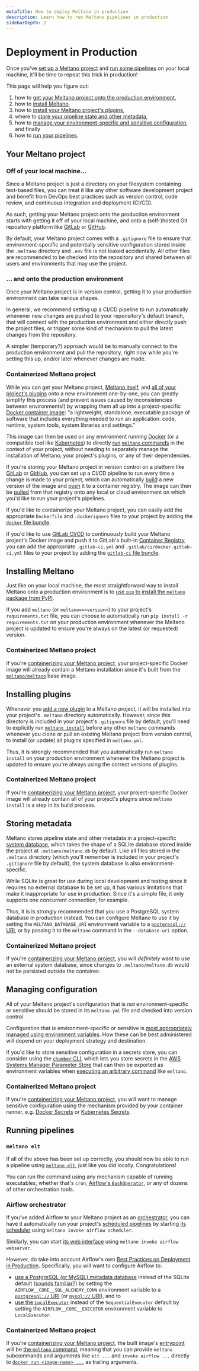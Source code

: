 ```yaml
---
metaTitle: How to deploy Meltano in production
description: Learn how to run Meltano pipelines in production
sidebarDepth: 2
---
```


# Deployment in Production

Once you've [set up a Meltano project](/#meltano-init) and
[run some pipelines](/#integration) on your local machine,
it'll be time to repeat this trick in production!

This page will help you figure out:

1. how to [get your Meltano project onto the production environment](#your-meltano-project),
2. how to [install Meltano](#installing-meltano),
3. how to [install your Meltano project's plugins](#installing-plugins),
4. where to [store your pipeline state and other metadata](#storing-metadata),
5. how to [manage your environment-specific and sensitive configuration](#managing-configuration), and finally
6. how to [run your pipelines](#running-pipelines).

## Your Meltano project

### Off of your local machine...

Since a Meltano project is just a directory on your filesystem containing
text-based files, you can treat it like any other software development project
and benefit from DevOps best practices such as version control, code review,
and continuous integration and deployment (CI/CD).

As such, getting your Meltano project onto the production environment starts
with getting it off of your local machine, and onto a (self-)hosted Git repository
platform like [GitLab](https://about.gitlab.com) or [GitHub](https://github.com).

By default, your Meltano project comes with a `.gitignore` file to ensure that
environment-specific and potentially sensitive configuration stored inside the
`.meltano` directory and `.env` file is not leaked accidentally. All other files
are recommended to be checked into the repository and shared between all users
and environments that may use the project.

### ... and onto the production environment

Once your Meltano project is in version control, getting it to your production
environment can take various shapes.

In general, we recommend setting up a CI/CD pipeline to run automatically whenever
new changes are pushed to your reponsitory's default branch, that will connect with the
production environment and either directly push the project files, or trigger
some kind of mechanism to pull the latest changes from the repository.

A simpler (temporary?) approach would be to manually connect to the production
environment and pull the repository, right now while you're setting this up,
and/or later whenever changes are made.

### Containerized Meltano project

<!-- The following is reproduced from docs/src/README.md#containerization with minor edits in the first paragraph. -->

While you can get your Meltano project, [Meltano itself](#installing-meltano), and
[all of your project's plugins](#installing-plugins) onto a new environment one-by-one,
you can greatly simplify this process (and prevent issues caused by inconsistencies between environments!)
by wrapping them all up into a project-specific
[Docker container image](https://www.docker.com/resources/what-container):
"a lightweight, standalone, executable package of software that includes everything
needed to run an application: code, runtime, system tools, system libraries and settings."

This image can then be used on any environment running [Docker](https://www.docker.com/)
(or a compatible tool like [Kubernetes](https://kubernetes.io/)) to directly
[run](https://docs.docker.com/engine/reference/commandline/run/)
[`meltano` commands](/docs/command-line-interface.html)
in the context of your project, without needing to separately manage the installation of
Meltano, your project's plugins, or any of their dependencies.

If you're storing your Meltano project in version control on a
platform like [GitLab](https://about.gitlab.com) or [GitHub](https://github.com),
you can set up a CI/CD pipeline to run every time a change is made to your project,
which can automatically [build](https://docs.docker.com/engine/reference/commandline/build/)
a new version of the image and [push](https://docs.docker.com/engine/reference/commandline/push/)
it to a container registry.
The image can then be [pulled](https://docs.docker.com/engine/reference/commandline/pull/)
from that registry onto any local or cloud environment on which you'd like to run your project's pipelines.

If you'd like to containerize your Meltano project, you can easily add the
appropriate `Dockerfile` and `.dockerignore` files to your project by adding the
[`docker` file bundle](https://gitlab.com/meltano/files-docker).

If you'd like to use [GitLab CI/CD](https://docs.gitlab.com/ee/ci/) to continuously
build your Meltano project's Docker image and push it to GitLab's built-in
[Container Registry](https://docs.gitlab.com/ee/user/packages/container_registry/),
you can add the appropriate `.gitlab-ci.yml` and `.gitlab/ci/docker.gitlab-ci.yml`
files to your project by adding the
[`gitlab-ci` file bundle](https://gitlab.com/meltano/files-gitlab-ci).

## Installing Meltano

Just like on your local machine, the most straightforward way to install Meltano
onto a production environment is to
[use `pip` to install the `meltano` package from PyPI](/docs/installation.html#local-installation).

If you add `meltano` (or `meltano==<version>`) to your project's `requirements.txt`
file, you can choose to automatically run `pip install -r requirements.txt` on your
production environment whenever the Meltano project is updated to ensure you're always
on the latest (or requested) version.

### Containerized Meltano project

If you're [containerizing your Meltano project](#containerized-meltano-project),
your project-specific Docker image will already contain a Meltano installation
since it's built from the [`meltano/meltano`](https://hub.docker.com/r/meltano/meltano) base image.

## Installing plugins

Whenever you [add a new plugin](/#meltano-add) to a Meltano project, it will be
installed into your project's `.meltano` directory automatically.
However, since this directory is included in your project's `.gitignore` file
by default, you'll need to explicitly run [`meltano install`](/docs/command-line-interface.html#install)
before any other `meltano` commands whenever you clone or pull an existing Meltano project from version control,
to install (or update) all plugins specified in `meltano.yml`.

Thus, it is strongly recommended that you automatically run `meltano install` on your
production environment whenever the Meltano project is updated to ensure you're always
using the correct versions of plugins.

### Containerized Meltano project

If you're [containerizing your Meltano project](#containerized-meltano-project),
your project-specific Docker image will already contain all of your project's plugins
since `meltano install` is a step in its build process.

## Storing metadata

Meltano stores pipeline state and other metadata in a project-specific
[system database](/docs/settings.html#database-uri), which takes
the shape of a SQLite database stored inside the project at `.meltano/meltano.db`
by default. Like all files stored in the `.meltano` directory (which you'll remember
is included in your project's `.gitignore` file by default), the system database is
also environment-specific.

While SQLite is great for use during local development and testing since it
requires no external database to be set up, it has various limitations that make
it inappropriate for use in production. Since it's a simple file, it only supports
one concurrent connection, for example.

Thus, it is is strongly recommended that you use a PostgreSQL system database in
production instead. You can configure Meltano to use it by setting the
`MELTANO_DATABASE_URI` environment variable to a
[`postgresql://` URI](https://docs.sqlalchemy.org/en/13/core/engines.html#postgresql),
or by passing it to the `meltano` command in the `--database-uri` option.

### Containerized Meltano project

If you're [containerizing your Meltano project](#containerized-meltano-project),
you will _definitely_ want to use an external system database, since changes to
`.meltano/meltano.db` would not be persisted outside the container.

## Managing configuration

All of your Meltano project's configuration that is _not_ environment-specific
or sensitive should be stored in its `meltano.yml` file and checked into version
control.

Configuration that _is_ environment-specific or sensitive is [most appropriately
managed using environment variables](https://12factor.net/config). How these can
be best administered will depend on your deployment strategy and destination.

If you'd like to store sensitive configuration in a secrets store, you can
consider using the [`chamber` CLI](https://github.com/segmentio/chamber), which
lets you store secrets in the
[AWS Systems Manager Parameter Store](https://docs.aws.amazon.com/systems-manager/latest/userguide/systems-manager-parameter-store.html)
that can then be exported as environment variables when
[executing an arbitrary command](https://github.com/segmentio/chamber#exec)
like `meltano`.

### Containerized Meltano project

If you're [containerizing your Meltano project](#containerized-meltano-project),
you will want to manage sensitive configuration using the mechanism provided
by your container runner, e.g.
[Docker Secrets](https://docs.docker.com/engine/swarm/secrets/) or
[Kubernetes Secrets](https://kubernetes.io/docs/concepts/configuration/secret/).

## Running pipelines

### `meltano elt`

If all of the above has been set up correctly, you should now be able to run
a pipeline using [`meltano elt`](/docs/command-line-interface.html#elt),
just like you did locally. Congratulations!

You can run the command using any mechanism capable of running executables,
whether that's `cron`, [Airflow's `BashOperator`](https://airflow.apache.org/docs/stable/howto/operator/bash.html),
or any of dozens of other orchestration tools.

### Airflow orchestrator

If you've added Airflow to your Meltano project as an [orchestrator](/#orchestration),
you can have it automatically run your project's [scheduled pipelines](/#orchestration)
by starting [its scheduler](https://airflow.apache.org/docs/stable/cli-ref.html#scheduler)
using `meltano invoke airflow scheduler`.

Similarly, you can start [its web interface](https://airflow.apache.org/docs/stable/cli-ref.html#webserver)
using `meltano invoke airflow webserver`.

However, do take into account Airflow's own
[Best Practices on Deployment in Production](https://airflow.apache.org/docs/stable/best-practices.html#deployment-in-production). Specifically, you will want to configure Airflow to:

- [use a PostgreSQL (or MySQL) metadata database](https://airflow.apache.org/docs/stable/best-practices.html#database-backend)
  instead of the SQLite default ([sounds familiar?](#storing-metadata)) by
  setting the `AIRFLOW__CORE__SQL_ALCHEMY_CONN` environment variable to a
  [`postgresql://` URI](https://docs.sqlalchemy.org/en/13/core/engines.html#postgresql)
  (or [`mysql://` URI](https://docs.sqlalchemy.org/en/13/core/engines.html#mysql)),
  and to
- [use the `LocalExecutor`](https://airflow.apache.org/docs/stable/best-practices.html#multi-node-cluster)
  instead of the `SequentialExecutor` default by setting the `AIRFLOW__CORE__EXECUTOR`
  environment variable to `LocalExecutor`.

### Containerized Meltano project

If you're [containerizing your Meltano project](#containerized-meltano-project),
the built image's [entrypoint](https://docs.docker.com/engine/reference/builder/#entrypoint)
will be [the `meltano` command](/docs/command-line-interface.html),
meaning that you can provide `meltano` subcommands and arguments like `elt ...` and `invoke airflow ...` directly to
[`docker run <image-name> ...`](https://docs.docker.com/engine/reference/commandline/run/)
as trailing arguments.
